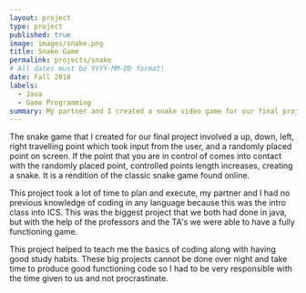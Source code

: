 ```yaml
---
layout: project
type: project
published: true
image: images/snake.png
title: Snake Game
permalink: projects/snake
# All dates must be YYYY-MM-DD format!
date: Fall 2018
labels:
  - Java
  - Game Programming 
summary: My partner and I created a snake video game for our final project for ICS 111.
---
```


The snake game that I created for our final project involved a up, down, left, right travelling point which took input from the user, and a randomly placed point on screen.  If the point that you are in control of comes into contact with the randomly placed point, controlled points length increases, creating a snake.  It is a rendition of the classic snake game found online.  

This project took a lot of time to plan and execute, my partner and I had no previous knowledge of coding in any language because this was the intro class into ICS.  This was the biggest project that we both had done in java, but with the help of the professors and the TA's we were able to have a fully functioning game.  

This project helped to teach me the basics of coding along with having good study habits.  These big projects cannot be done over night and take time to produce good functioning code so I had to be very responsible with the time given to us and not procrastinate.

